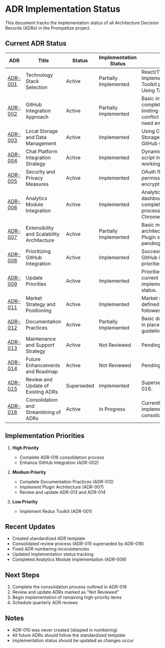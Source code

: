 # ADR Implementation Status

This document tracks the implementation status of all Architecture Decision Records (ADRs) in the Prompetize project.

## Current ADR Status

| ADR | Title | Status | Implementation Status | Notes |
|-----|-------|--------|----------------------|-------|
| [ADR-001](./ADR-001_Technology_Stack_Selection.md) | Technology Stack Selection | Active | Partially Implemented | React/TypeScript/Vite implemented. Redux Toolkit pending. Using TailwindCSS. |
| [ADR-002](./ADR-002_GitHub_Integration_Approach.md) | GitHub Integration Approach | Active | Partially Implemented | Basic integration complete. Rate limiting and merge conflict handling need enhancement. |
| [ADR-003](./ADR-003_Local_Storage_and_Data_Management.md) | Local Storage and Data Management | Active | Implemented | Using Chrome Storage API with GitHub sync. |
| [ADR-004](./ADR-004_Chat_Platform_Integration_Strategy.md) | Chat Platform Integration Strategy | Active | Implemented | Dynamic content script injection working as designed. |
| [ADR-005](./ADR-005_Security_and_Privacy_Measures.md) | Security and Privacy Measures | Active | Implemented | OAuth flows, minimal permissions, and encryption in place. |
| [ADR-006](./ADR-006_Analytics_Module_Integration.md) | Analytics Module Integration | Active | Implemented | Analytics service, dashboard, and tests complete. Client-side processing with Chrome Storage API. |
| [ADR-007](./ADR-007_Extensibility_and_Scalability_Architecture.md) | Extensibility and Scalability Architecture | Active | Partially Implemented | Basic modular architecture in place. Plugin system pending. |
| [ADR-008](./ADR-008_Prioritizing_ADR-002_GitHub_Integration_Approach.md) | Prioritizing GitHub Integration | Active | Implemented | Successfully guided GitHub integration priorities. |
| [ADR-009](./ADR-009_Update_Priorities.md) | Update Priorities | Active | Implemented | Priorities aligned with current implementation status. |
| [ADR-011](./ADR-011_Market_Strategy_and_Positioning.md) | Market Strategy and Positioning | Active | Implemented | Market strategy defined and being followed. |
| [ADR-012](./ADR-012_Documentation_Practices.md) | Documentation Practices | Active | Partially Implemented | Basic documentation in place. Contributing guidelines pending. |
| [ADR-013](./ADR-013_Maintenance_and_Support_Strategy.md) | Maintenance and Support Strategy | Active | Not Reviewed | Pending review. |
| [ADR-014](./ADR-014_Future_Enhancements_and_Roadmap.md) | Future Enhancements and Roadmap | Active | Not Reviewed | Pending review. |
| [ADR-015](./ADR-015_Review_and_Update_of_existing_ADRs.md) | Review and Update of Existing ADRs | Superseded | Implemented | Superseded by ADR-016. |
| [ADR-016](./ADR-016_Consolidation_and_Streamlining_of_ADRs.md) | Consolidation and Streamlining of ADRs | Active | In Progress | Currently implementing consolidation plan. |

## Implementation Priorities

1. **High Priority**
   - Complete ADR-016 consolidation process
   - Enhance GitHub Integration (ADR-002)

2. **Medium Priority**
   - Complete Documentation Practices (ADR-012)
   - Implement Plugin Architecture (ADR-007)
   - Review and update ADR-013 and ADR-014

3. **Low Priority**
   - Implement Redux Toolkit (ADR-001)

## Recent Updates

- Created standardized ADR template
- Consolidated review process (ADR-015 superseded by ADR-016)
- Fixed ADR numbering inconsistencies
- Updated implementation status tracking
- Completed Analytics Module implementation (ADR-006)

## Next Steps

1. Complete the consolidation process outlined in ADR-016
2. Review and update ADRs marked as "Not Reviewed"
3. Begin implementation of remaining high-priority items
4. Schedule quarterly ADR reviews

## Notes

- ADR-010 was never created (skipped in numbering)
- All future ADRs should follow the standardized template
- Implementation status should be updated as changes occur